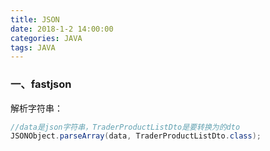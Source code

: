 ```yaml
---
title: JSON
date: 2018-1-2 14:00:00
categories: JAVA
tags: JAVA
---
```


### 一、fastjson
解析字符串：
```java
//data是json字符串，TraderProductListDto是要转换为的dto
JSONObject.parseArray(data, TraderProductListDto.class);
```
<!--more-->
